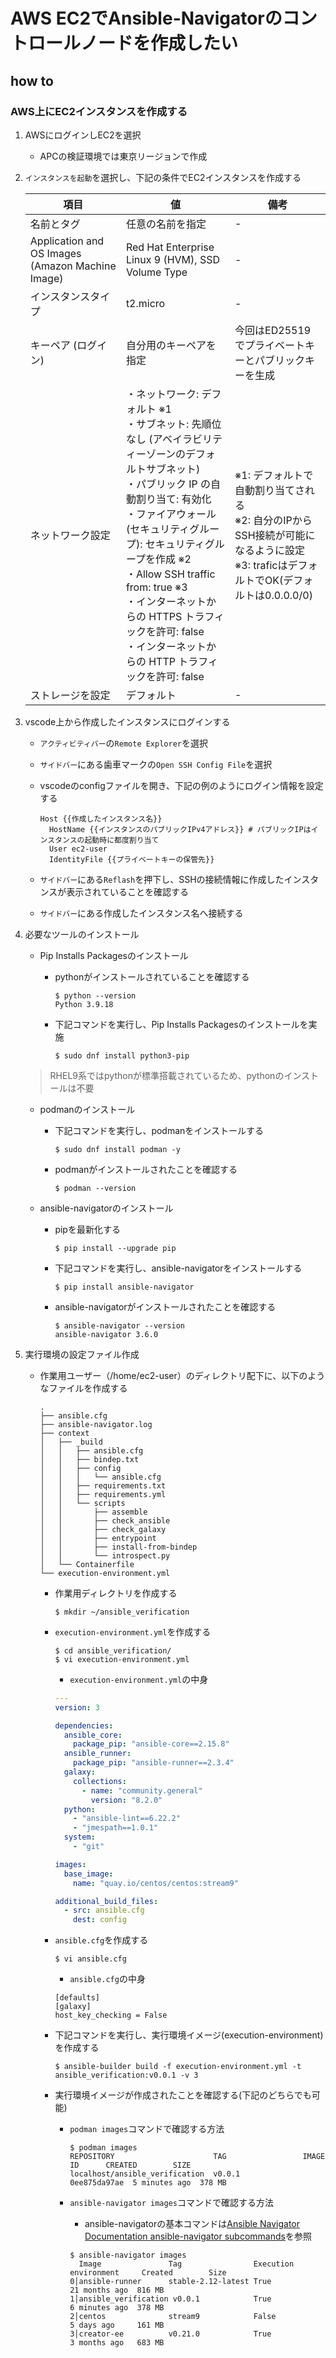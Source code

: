 # AWS EC2でAnsible-Navigatorのコントロールノードを作成したい

## how to 

### AWS上にEC2インスタンスを作成する

1. AWSにログインしEC2を選択

    - APCの検証環境では東京リージョンで作成

2. `インスタンスを起動`を選択し、下記の条件でEC2インスタンスを作成する

    | 項目                                               | 値                                                                                                                                                                                                                                                       | 備考                                                                                           |
    |--------------------------------------------------|---------------------------------------------------------------------------------------------------------------------------------------------------------------------------------------------------------------------------------------------------------|----------------------------------------------------------------------------------------------|
    | 名前とタグ                                            | 任意の名前を指定                                                                                                                                                                                                                                                | -                                                                                            |
    | Application and OS Images (Amazon Machine Image) | Red Hat Enterprise Linux 9 (HVM), SSD Volume Type                                                                                                                                                                                                       | -                                                                                            |
    | インスタンスタイプ                                        | t2.micro                                                                                                                                                                                                                                                | -                                                                                            |
    | キーペア (ログイン)                                      | 自分用のキーペアを指定                                                                                                                                                                                                                                             | 今回はED25519でプライベートキーとパブリックキーを生成                                                               |
    | ネットワーク設定                                         | ・ネットワーク: デフォルト ※1<br/>・サブネット: 先順位なし (アベイラビリティーゾーンのデフォルトサブネット)<br/>・パブリック IP の自動割り当て: 有効化<br/>・ファイアウォール (セキュリティグループ): セキュリティグループを作成 ※2<br/>・Allow SSH traffic from: true ※3<br/>・インターネットからの HTTPS トラフィックを許可: false<br/>・インターネットからの HTTP トラフィックを許可: false | ※1: デフォルトで自動割り当てされる<br/>※2: 自分のIPからSSH接続が可能になるように設定<br/>※3: traficはデフォルトでOK(デフォルトは0.0.0.0/0) |
    | ストレージを設定                                         | デフォルト                                                                                                                                                                                                                                                   | -                                                                                            |

3. vscode上から作成したインスタンスにログインする

    - `アクティビティバー`の`Remote Explorer`を選択
    - `サイドバー`にある歯車マークの`Open SSH Config File`を選択
    - vscodeのconfigファイルを開き、下記の例のようにログイン情報を設定する
        ```text
        Host {{作成したインスタンス名}}
          HostName {{インスタンスのパブリックIPv4アドレス}} # パブリックIPはインスタンスの起動時に都度割り当て
          User ec2-user
          IdentityFile {{プライベートキーの保管先}}
        ```

    - `サイドバー`にある`Reflash`を押下し、SSHの接続情報に作成したインスタンスが表示されていることを確認する
    - `サイドバー`にある作成したインスタンス名へ接続する

4. 必要なツールのインストール

    - Pip Installs Packagesのインストール
        - pythonがインストールされていることを確認する

            ```console
            $ python --version
            Python 3.9.18
            ```

        - 下記コマンドを実行し、Pip Installs Packagesのインストールを実施

            ```console
            $ sudo dnf install python3-pip
            ```

    > RHEL9系ではpythonが標準搭載されているため、pythonのインストールは不要

    - podmanのインストール
        - 下記コマンドを実行し、podmanをインストールする

            ```console
            $ sudo dnf install podman -y
            ```

        - podmanがインストールされたことを確認する

            ```console
            $ podman --version
            ```

    - ansible-navigatorのインストール
        - pipを最新化する

            ```console
            $ pip install --upgrade pip
            ```

        - 下記コマンドを実行し、ansible-navigatorをインストールする

            ```console
            $ pip install ansible-navigator
            ```

        - ansible-navigatorがインストールされたことを確認する

            ```console
            $ ansible-navigator --version
            ansible-navigator 3.6.0
            ```

5.  実行環境の設定ファイル作成

    - 作業用ユーザー（/home/ec2-user）のディレクトリ配下に、以下のようなファイルを作成する

      ```text
      .
      ├── ansible.cfg
      ├── ansible-navigator.log
      ├── context
      │   ├── _build
      │   │   ├── ansible.cfg
      │   │   ├── bindep.txt
      │   │   ├── config
      │   │   │   └── ansible.cfg
      │   │   ├── requirements.txt
      │   │   ├── requirements.yml
      │   │   └── scripts
      │   │       ├── assemble
      │   │       ├── check_ansible
      │   │       ├── check_galaxy
      │   │       ├── entrypoint
      │   │       ├── install-from-bindep
      │   │       └── introspect.py
      │   └── Containerfile
      └── execution-environment.yml
      ```

      - 作業用ディレクトリを作成する

          ```console
          $ mkdir ~/ansible_verification
          ```
      - `execution-environment.yml`を作成する

          ```console
          $ cd ansible_verification/
          $ vi execution-environment.yml
          ```

          - `execution-environment.yml`の中身

          ```yml
          ---
          version: 3

          dependencies:
            ansible_core:
              package_pip: "ansible-core==2.15.8"
            ansible_runner:
              package_pip: "ansible-runner==2.3.4"
            galaxy:
              collections:
                - name: "community.general"
                  version: "8.2.0"
            python:
              - "ansible-lint==6.22.2"
              - "jmespath==1.0.1"
            system:
              - "git"

          images:
            base_image:
              name: "quay.io/centos/centos:stream9"

          additional_build_files:
            - src: ansible.cfg
              dest: config
          ```

      - `ansible.cfg`を作成する

          ```console
          $ vi ansible.cfg
          ```

          - `ansible.cfg`の中身

          ```text
          [defaults]
          [galaxy]
          host_key_checking = False
          ```

      - 下記コマンドを実行し、実行環境イメージ(execution-environment)を作成する

        ```console
        $ ansible-builder build -f execution-environment.yml -t ansible_verification:v0.0.1 -v 3
        ```

      - 実行環境イメージが作成されたことを確認する(下記のどちらでも可能)
          - `podman images`コマンドで確認する方法
            ```console
            $ podman images
            REPOSITORY                      TAG                 IMAGE ID      CREATED        SIZE
            localhost/ansible_verification  v0.0.1              0ee875da97ae  5 minutes ago  378 MB
            ```

          - `ansible-navigator images`コマンドで確認する方法
            - ansible-navigatorの基本コマンドは[Ansible Navigator Documentation ansible-navigator subcommands](https://ansible.readthedocs.io/projects/navigator/subcommands/#available-subcommands)を参照

            ```console
            $ ansible-navigator images
              Image               Tag                Execution environment     Created        Size
            0│ansible-runner      stable-2.12-latest True                      21 months ago  816 MB
            1│ansible_verification v0.0.1            True                      6 minutes ago  378 MB
            2│centos              stream9            False                     5 days ago     161 MB
            3│creator-ee          v0.21.0            True                      3 months ago   683 MB
            ```
